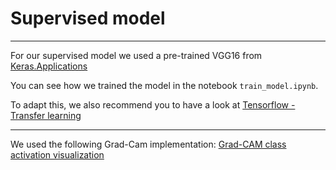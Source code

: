 # Supervised model

----

For our supervised model we used a pre-trained VGG16 from [Keras.Applications](https://keras.io/api/applications/)

You can see how we trained the model in the notebook `train_model.ipynb`. 

To adapt this, we also recommend you to have a look at [Tensorflow - Transfer learning](https://www.tensorflow.org/tutorials/images/transfer_learning)

----

We used the following Grad-Cam implementation: [Grad-CAM class activation visualization](https://keras.io/examples/vision/grad_cam/)
